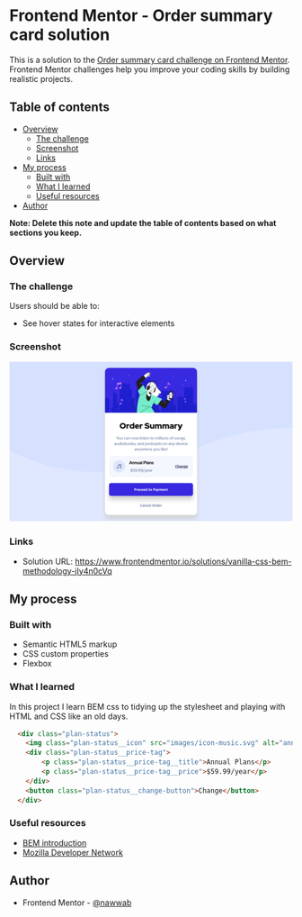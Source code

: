 # Frontend Mentor - Order summary card solution

This is a solution to the [Order summary card challenge on Frontend Mentor](https://www.frontendmentor.io/challenges/order-summary-component-QlPmajDUj). Frontend Mentor challenges help you improve your coding skills by building realistic projects. 

## Table of contents

- [Overview](#overview)
  - [The challenge](#the-challenge)
  - [Screenshot](#screenshot)
  - [Links](#links)
- [My process](#my-process)
  - [Built with](#built-with)
  - [What I learned](#what-i-learned)
  - [Useful resources](#useful-resources)
- [Author](#author)

**Note: Delete this note and update the table of contents based on what sections you keep.**

## Overview

### The challenge

Users should be able to:

- See hover states for interactive elements

### Screenshot

![screenshot](./screenshot.png)

### Links

- Solution URL: https://www.frontendmentor.io/solutions/vanilla-css-bem-methodology-jIy4n0cVq

## My process

### Built with

- Semantic HTML5 markup
- CSS custom properties
- Flexbox

### What I learned

In this project I learn BEM css to tidying up the stylesheet and playing with HTML and CSS like an old days.

```html
  <div class="plan-status">
    <img class="plan-status__icon" src="images/icon-music.svg" alt="annual icon">
    <div class="plan-status__price-tag">
        <p class="plan-status__price-tag__title">Annual Plans</p>
        <p class="plan-status__price-tag__price">$59.99/year</p>
    </div>
    <button class="plan-status__change-button">Change</button>
  </div>
```

### Useful resources

- [BEM introduction](http://getbem.com/introduction)
- [Mozilla Developer Network](https://developer.mozilla.org)

## Author

- Frontend Mentor - [@nawwab](https://www.frontendmentor.io/profile/nawwab)

